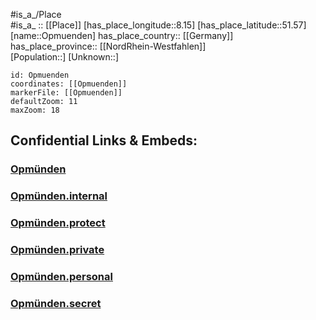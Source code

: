 ﻿---
location: [51.57,8.15] 
mapzoom: [7,12] 
mapmarker: city 
type: City
tags:
- geo/City


SpocWebEntityId: 33114
isDeleted: false
confidential: public

---
#is_a_/Place  
#is_a_ :: [[Place]] 
[has_place_longitude::8.15] 
[has_place_latitude::51.57] 
[name::Opmuenden] 
has_place_country:: [[Germany]]  
has_place_province:: [[NordRhein-Westfahlen]]  
[Population::] 
[Unknown::] 


```leaflet
id: Opmuenden
coordinates: [[Opmuenden]] 
markerFile: [[Opmuenden]] 
defaultZoom: 11 
maxZoom: 18
```


## Confidential Links & Embeds: 

### [Opmünden](/_public/Earth/Continent/Europe/Europe~Central/Germany/Germany~West/Nord_Rhein-Westfalen/counties~NW/Soest/cities~Soest/Soest-city/Opmünden.md) 

### [Opmünden.internal](/_internal/Earth/Continent/Europe/Europe~Central/Germany/Germany~West/Nord_Rhein-Westfalen/counties~NW/Soest/cities~Soest/Soest-city/Opmünden.internal.md) 

### [Opmünden.protect](/_protect/Earth/Continent/Europe/Europe~Central/Germany/Germany~West/Nord_Rhein-Westfalen/counties~NW/Soest/cities~Soest/Soest-city/Opmünden.protect.md) 

### [Opmünden.private](/_private/Earth/Continent/Europe/Europe~Central/Germany/Germany~West/Nord_Rhein-Westfalen/counties~NW/Soest/cities~Soest/Soest-city/Opmünden.private.md) 

### [Opmünden.personal](/_personal/Earth/Continent/Europe/Europe~Central/Germany/Germany~West/Nord_Rhein-Westfalen/counties~NW/Soest/cities~Soest/Soest-city/Opmünden.personal.md) 

### [Opmünden.secret](/_secret/Earth/Continent/Europe/Europe~Central/Germany/Germany~West/Nord_Rhein-Westfalen/counties~NW/Soest/cities~Soest/Soest-city/Opmünden.secret.md) 
